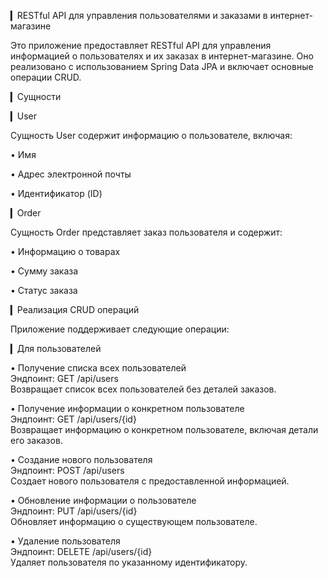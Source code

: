 ▎RESTful API для управления пользователями и заказами в интернет-магазине

Это приложение предоставляет RESTful API для управления информацией о пользователях и их заказах в интернет-магазине. Оно реализовано с использованием Spring Data JPA и включает основные операции CRUD.

▎Сущности

▎User

Сущность User содержит информацию о пользователе, включая:

• Имя

• Адрес электронной почты

• Идентификатор (ID)

▎Order

Сущность Order представляет заказ пользователя и содержит:

• Информацию о товарах

• Сумму заказа

• Статус заказа

▎Реализация CRUD операций

Приложение поддерживает следующие операции:

▎Для пользователей

• Получение списка всех пользователей  
  Эндпоинт: GET /api/users  
  Возвращает список всех пользователей без деталей заказов.

• Получение информации о конкретном пользователе  
  Эндпоинт: GET /api/users/{id}  
  Возвращает информацию о конкретном пользователе, включая детали его заказов.

• Создание нового пользователя  
  Эндпоинт: POST /api/users  
  Создает нового пользователя с предоставленной информацией.

• Обновление информации о пользователе  
  Эндпоинт: PUT /api/users/{id}  
  Обновляет информацию о существующем пользователе.

• Удаление пользователя  
  Эндпоинт: DELETE /api/users/{id}  
  Удаляет пользователя по указанному идентификатору.
